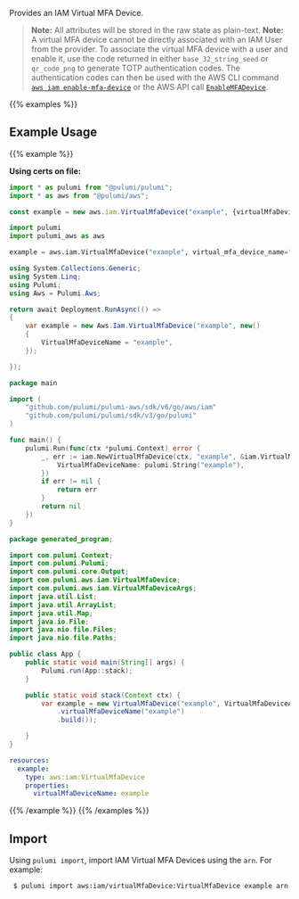 Provides an IAM Virtual MFA Device.

> **Note:** All attributes will be stored in the raw state as plain-text.
> **Note:** A virtual MFA device cannot be directly associated with an IAM User from the provider.
  To associate the virtual MFA device with a user and enable it, use the code returned in either `base_32_string_seed` or `qr_code_png` to generate TOTP authentication codes.
  The authentication codes can then be used with the AWS CLI command [`aws iam enable-mfa-device`](https://docs.aws.amazon.com/cli/latest/reference/iam/enable-mfa-device.html) or the AWS API call [`EnableMFADevice`](https://docs.aws.amazon.com/IAM/latest/APIReference/API_EnableMFADevice.html).

{{% examples %}}
## Example Usage
{{% example %}}

**Using certs on file:**

```typescript
import * as pulumi from "@pulumi/pulumi";
import * as aws from "@pulumi/aws";

const example = new aws.iam.VirtualMfaDevice("example", {virtualMfaDeviceName: "example"});
```
```python
import pulumi
import pulumi_aws as aws

example = aws.iam.VirtualMfaDevice("example", virtual_mfa_device_name="example")
```
```csharp
using System.Collections.Generic;
using System.Linq;
using Pulumi;
using Aws = Pulumi.Aws;

return await Deployment.RunAsync(() => 
{
    var example = new Aws.Iam.VirtualMfaDevice("example", new()
    {
        VirtualMfaDeviceName = "example",
    });

});
```
```go
package main

import (
	"github.com/pulumi/pulumi-aws/sdk/v6/go/aws/iam"
	"github.com/pulumi/pulumi/sdk/v3/go/pulumi"
)

func main() {
	pulumi.Run(func(ctx *pulumi.Context) error {
		_, err := iam.NewVirtualMfaDevice(ctx, "example", &iam.VirtualMfaDeviceArgs{
			VirtualMfaDeviceName: pulumi.String("example"),
		})
		if err != nil {
			return err
		}
		return nil
	})
}
```
```java
package generated_program;

import com.pulumi.Context;
import com.pulumi.Pulumi;
import com.pulumi.core.Output;
import com.pulumi.aws.iam.VirtualMfaDevice;
import com.pulumi.aws.iam.VirtualMfaDeviceArgs;
import java.util.List;
import java.util.ArrayList;
import java.util.Map;
import java.io.File;
import java.nio.file.Files;
import java.nio.file.Paths;

public class App {
    public static void main(String[] args) {
        Pulumi.run(App::stack);
    }

    public static void stack(Context ctx) {
        var example = new VirtualMfaDevice("example", VirtualMfaDeviceArgs.builder()        
            .virtualMfaDeviceName("example")
            .build());

    }
}
```
```yaml
resources:
  example:
    type: aws:iam:VirtualMfaDevice
    properties:
      virtualMfaDeviceName: example
```
{{% /example %}}
{{% /examples %}}

## Import

Using `pulumi import`, import IAM Virtual MFA Devices using the `arn`. For example:

```sh
 $ pulumi import aws:iam/virtualMfaDevice:VirtualMfaDevice example arn:aws:iam::123456789012:mfa/example
```
 